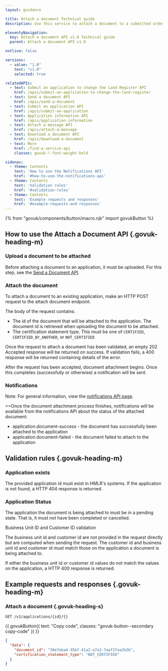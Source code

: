 ```yaml
---
layout: guidance

title: Attach a document Technical guide
description: Use this service to attach a document to a submitted order.

eleventyNavigation:
  key: Attach a document API v1.0 Technical guide
  parent: Attach a document API v1.0

notlive: false

versions:
  - value: "1.0"
    text: "v1.0"
    selected: true

relatedAPIs:
  - text: Submit an application to change the Land Register API
    href: /apis/submit-an-application-to-change-the-land-register 
  - text: Send a document API
    href: /apis/send-a-document
  - text: Submit an application API
    href: /apis/submit-an-application
  - text: Application information API
    href: /apis/application-information
  - text: Attach a message API
    href: /apis/attach-a-message
  - text: Download a document API
    href: /apis/download-a-document
  - text: More
    href: /find-a-service-api
    classes: govuk-!-font-weight-bold

sidenav:
  - theme: Contents
    text: 'How to use the Notifications API'
    href: '#how-to-use-the-notifications-api'
  - theme: Contents
    text: 'Validation rules'
    href: '#validation-rules'
  - theme: Contents
    text: 'Example requests and responses'
    href: '#example-requests-and-responses'
---
```

{% from "govuk/components/button/macro.njk" import govukButton %}

<section>

## How to use the Attach a Document API {.govuk-heading-m}

### Upload a document to be attached

Before attaching a document to an application, it must be uploaded. For this step, see the [Send a Document API](/apis/send-a-document).

### Attach the document

To attach a document to an existing application, make an HTTP POST request to the attach document endpoint. 

The body of the request contains: 

- The id of the document that will be attached to the application. The document id is retrieved when uploading the document to be attached.
- The certification statement type. This must be one of `CERTIFIED`, `CERTIFIED_BY_ANOTHER`, or `NOT_CERTIFIED`

Once the request to attach a document has been validated, an empty 202 Accepted response will be returned on success. If validation fails, a 400 response will be returned containing details of the error.

After the request has been accepted, document attachment begins. Once this completes (successfully or otherwise) a notification will be sent.


### Notifications

Note: For general information, view the [notifications API page](/apis/notifications).

==Once the document attachment process finishes, notifications will be available from the notifications API about the status of the attached document:

- application.document-success - the document has successfully been attached to the application
- application.document-failed - the document failed to attach to the application




</section>
<section>

## Validation rules {.govuk-heading-m}

### Application exists

The provided application id must exist in HMLR's systems. If the application is not found, a HTTP 404 response is returned.

### Application Status

The application the document is being attached to must be in a pending state. That is, it must not have been completed or cancelled.

Business Unit ID and Customer ID validation

The business unit id and customer id are not provided in the request directly but are computed when sending the request. The customer id and business unit id and customer id must match those on the application a document is being attached to.

If either the business unit id or customer id values do not match the values on the application, a HTTP 400 response is returned.


</section>
<section>

## Example requests and responses {.govuk-heading-m}

### Attach a document {.govuk-heading-s}

<code>GET /v1/applications/{id}/{}</code>

<div class="code-wrapper">
{{ govukButton({ text: "Copy code", classes: "govuk-button--secondary copy-code" }) }}

```json
{
  "data": {
    "document_id": "38e7eba4-35bf-41a2-a7a2-7aaf2faa2b3b",
    "certification_statement_type": "NOT_CERTIFIED"
  }
}
```
</div>

</section>
